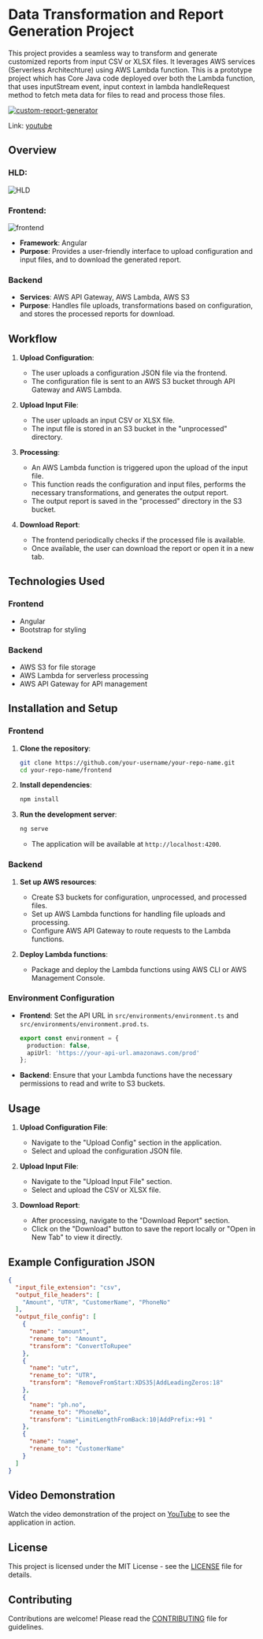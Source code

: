 # Data Transformation and Report Generation Project

This project provides a seamless way to transform and generate customized reports from input CSV or XLSX files. It leverages AWS services (Serverless Architechture) using AWS Lambda function. This is a prototype project which has Core Java code deployed over both the Lambda function, that uses inputStream event, input context in lambda handleRequest method to fetch meta data for files to read and process those files.

[![custom-report-generator](https://img.youtube.com/vi/DiSz4j0-7H0/maxresdefault.jpg)](https://www.youtube.com/watch?v=DiSz4j0-7H0)

Link: [youtube](https://www.youtube.com/watch?v=DiSz4j0-7H0)

## Overview
### HLD:
![HLD](images/HLD.JPG)
### Frontend:
![frontend](images/ss1.JPG)

- **Framework**: Angular
- **Purpose**: Provides a user-friendly interface to upload configuration and input files, and to download the generated report.

### Backend

- **Services**: AWS API Gateway, AWS Lambda, AWS S3
- **Purpose**: Handles file uploads, transformations based on configuration, and stores the processed reports for download.

## Workflow

1. **Upload Configuration**:
    - The user uploads a configuration JSON file via the frontend.
    - The configuration file is sent to an AWS S3 bucket through API Gateway and AWS Lambda.

2. **Upload Input File**:
    - The user uploads an input CSV or XLSX file.
    - The input file is stored in an S3 bucket in the "unprocessed" directory.

3. **Processing**:
    - An AWS Lambda function is triggered upon the upload of the input file.
    - This function reads the configuration and input files, performs the necessary transformations, and generates the output report.
    - The output report is saved in the "processed" directory in the S3 bucket.

4. **Download Report**:
    - The frontend periodically checks if the processed file is available.
    - Once available, the user can download the report or open it in a new tab.

## Technologies Used

### Frontend
- Angular
- Bootstrap for styling

### Backend
- AWS S3 for file storage
- AWS Lambda for serverless processing
- AWS API Gateway for API management

## Installation and Setup

### Frontend

1. **Clone the repository**:
    ```sh
    git clone https://github.com/your-username/your-repo-name.git
    cd your-repo-name/frontend
    ```

2. **Install dependencies**:
    ```sh
    npm install
    ```

3. **Run the development server**:
    ```sh
    ng serve
    ```
    - The application will be available at `http://localhost:4200`.

### Backend

1. **Set up AWS resources**:
    - Create S3 buckets for configuration, unprocessed, and processed files.
    - Set up AWS Lambda functions for handling file uploads and processing.
    - Configure AWS API Gateway to route requests to the Lambda functions.

2. **Deploy Lambda functions**:
    - Package and deploy the Lambda functions using AWS CLI or AWS Management Console.

### Environment Configuration

- **Frontend**: Set the API URL in `src/environments/environment.ts` and `src/environments/environment.prod.ts`.

    ```typescript
    export const environment = {
      production: false,
      apiUrl: 'https://your-api-url.amazonaws.com/prod'
    };
    ```

- **Backend**: Ensure that your Lambda functions have the necessary permissions to read and write to S3 buckets.

## Usage

1. **Upload Configuration File**:
    - Navigate to the "Upload Config" section in the application.
    - Select and upload the configuration JSON file.

2. **Upload Input File**:
    - Navigate to the "Upload Input File" section.
    - Select and upload the CSV or XLSX file.

3. **Download Report**:
    - After processing, navigate to the "Download Report" section.
    - Click on the "Download" button to save the report locally or "Open in New Tab" to view it directly.

## Example Configuration JSON

```json
{
  "input_file_extension": "csv",
  "output_file_headers": [
    "Amount", "UTR", "CustomerName", "PhoneNo"
  ],
  "output_file_config": [
    {
      "name": "amount",
      "rename_to": "Amount",
      "transform": "ConvertToRupee"
    },
    {
      "name": "utr",
      "rename_to": "UTR",
      "transform": "RemoveFromStart:XDS35|AddLeadingZeros:18"
    },
    {
      "name": "ph.no",
      "rename_to": "PhoneNo",
      "transform": "LimitLengthFromBack:10|AddPrefix:+91 "
    },
    {
      "name": "name",
      "rename_to": "CustomerName"
    }
  ]
}
```

## Video Demonstration

Watch the video demonstration of the project on [YouTube](https://www.youtube.com/watch?v=example) to see the application in action.

## License

This project is licensed under the MIT License - see the [LICENSE](LICENSE) file for details.

## Contributing

Contributions are welcome! Please read the [CONTRIBUTING](CONTRIBUTING.md) file for guidelines.

